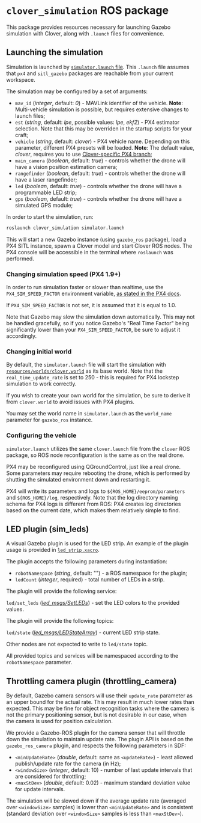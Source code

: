 # `clover_simulation` ROS package

This package provides resources necessary for launching Gazebo simulation with Clover, along with `.launch` files for convenience.

## Launching the simulation

Simulation is launched by [`simulator.launch` file](launch/simulator.launch). This `.launch` file assumes that `px4` and `sitl_gazebo` packages are reachable from your current workspace.

The simulation may be configured by a set of arguments:

* `mav_id` (*integer*, default: *0*) - MAVLink identifier of the vehicle. **Note**: Multi-vehicle simulation is possible, but requires extensive changes to launch files;
* `est` (*string*, default: *lpe*, possible values: *lpe*, *ekf2*) - PX4 estimator selection. Note that this may be overriden in the startup scripts for your craft;
* `vehicle` (*string*, default: *clover*) - PX4 vehicle name. Depending on this parameter, different PX4 presets will be loaded. **Note**: The default value, *clover*, requires you to use [Clover-specific PX4 branch](https://github.com/CopterExpress/Firmware/tree/v1.10.1-clever);
* `main_camera` (*boolean*, default: *true*) - controls whether the drone will have a vision position estimation camera;
* `rangefinder` (*boolean*, default: *true*) - controls whether the drone will have a laser rangefinder;
* `led` (*boolean*, default: *true*) - controls whether the drone will have a programmable LED strip;
* `gps` (*boolean*, default: *true*) - controls whether the drone will have a simulated GPS module;

In order to start the simulation, run:

```bash
roslaunch clover_simulation simulator.launch
```

This will start a new Gazebo instance (using `gazebo_ros` package), load a PX4 SITL instance, spawn a Clover model and start Clover ROS nodes. The PX4 console will be accessible in the terminal where `roslaunch` was performed.

### Changing simulation speed (PX4 1.9+)

In order to run simulation faster or slower than realtime, use the `PX4_SIM_SPEED_FACTOR` environment variable, [as stated in the PX4 docs](https://dev.px4.io/v1.9.0/en/simulation/#simulation_speed).

If `PX4_SIM_SPEED_FACTOR` is not set, it is assumed that it is equal to 1.0.

Note that Gazebo may slow the simulation down automatically. This may not be handled gracefully, so if you notice Gazebo's "Real Time Factor" being significantly lower than your `PX4_SIM_SPEED_FACTOR`, be sure to adjust it accordingly.

### Changing initial world

By default, the `simulator.launch` file will start the simulation with [`resources/worlds/clover.world`](resources/worlds/clover.world) as its base world. Note that the `real_time_update_rate` is set to 250 - this is required for PX4 lockstep simulation to work correctly.

If you wish to create your own world for the simulation, be sure to derive it from `clover.world` to avoid issues with PX4 plugins.

You may set the world name in `simulator.launch` as the `world_name` parameter for `gazebo_ros` instance.

### Configuring the vehicle

`simulator.launch` utilizes the same `clover.launch` file from the `clover` ROS package, so ROS node reconfiguration is the same as on the real drone.

PX4 may be reconfigured using QGroundControl, just like a real drone. Some parameters may require rebooting the drone, which is performed by shutting the simulated environment down and restarting it.

PX4 will write its parameters and logs to `${ROS_HOME}/eeprom/parameters` and `${ROS_HOME}/log`, respectively. Note that the log directory naming schema for PX4 logs is different from ROS: PX4 creates log directories based on the current date, which makes them relatively simple to find.

## LED plugin (sim_leds)

A visual Gazebo plugin is used for the LED strip. An example of the plugin usage is provided in [`led_strip.xacro`](../clover_description/urdf/leds/led_strip.xacro).

The plugin accepts the following parameters during instantiation:

* `robotNamespace` (*string*, default: "") - a ROS namespace for the plugin;
* `ledCount` (*integer*, required) - total number of LEDs in a strip.

The plugin will provide the following service:

`led/set_leds` ([*led_msgs/SetLEDs*](https://github.com/CopterExpress/ros_led/blob/v0.0.6/led_msgs/srv/SetLEDs.srv)) - set the LED colors to the provided values.

The plugin will provide the following topics:

`led/state` ([*led_msgs/LEDStateArray*](https://github.com/CopterExpress/ros_led/blob/v0.0.6/led_msgs/msg/LEDStateArray.msg)) - current LED strip state.

Other nodes are not expected to write to `led/state` topic.

All provided topics and services will be namespaced according to the `robotNamespace` parameter.

## Throttling camera plugin (throttling_camera)

By default, Gazebo camera sensors will use their `update_rate` parameter as an upper bound for the actual rate. This may result in much lower rates than expected. This may be fine for object recognition tasks where the camera is not the primary positioning sensor, but is not desirable in our case, when the camera is used for position calculation.

We provide a Gazebo-ROS plugin for the camera sensor that will throttle down the simulation to maintain update rate. The plugin API is based on the `gazebo_ros_camera` plugin, and respects the following parameters in SDF:

* `<minUpdateRate>` (*double*, default: same as `<updateRate>`) - least allowed publish/update rate for the camera (in Hz);
* `<windowSize>` (*integer*, default: 10) - number of last update intervals that are considered for throttling;
* `<maxStDev>` (*double*, default: 0.02) - maximum standard deviation value for update intervals.

The simulation will be slowed down if the average update rate (averaged over `<windowSize>` samples) is lower than `<minUpdateRate>` and is consistent (standard deviation over `<windowSize>` samples is less than `<maxStDev>`).
